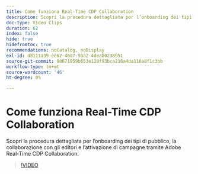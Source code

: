 ```yaml
---
title: Come funziona Real-Time CDP Collaboration
description: Scopri la procedura dettagliata per l’onboarding dei tipi di pubblico, la collaborazione con gli editori e l’attivazione di campagne tramite Adobe Real-Time CDP Collaboration.
doc-type: Video Clips
duration: 62
index: false
hide: true
hidefromtoc: true
recommendations: noCatalog, noDisplay
exl-id: d8111a39-ee62-46d7-9aa2-4deab0238951
source-git-commit: 90671959b653e120f93bca216a4da116a8f1c3bb
workflow-type: tm+mt
source-wordcount: '46'
ht-degree: 0%

---
```


# Come funziona Real-Time CDP Collaboration

Scopri la procedura dettagliata per l’onboarding dei tipi di pubblico, la collaborazione con gli editori e l’attivazione di campagne tramite Adobe Real-Time CDP Collaboration.

<!-- 62_OS511_3442426_61_how-realtime-cdp-collaboration-works -->
>[!VIDEO](https://video.tv.adobe.com/v/3459953/?learn=on&enablevpops=true&captions=ita)
